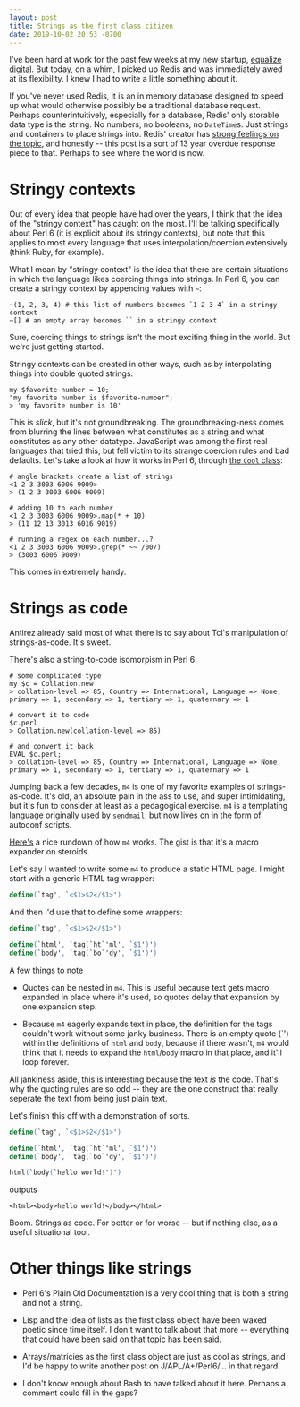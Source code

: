 ```yaml
---
layout: post
title: Strings as the first class citizen
date: 2019-10-02 20:53 -0700
---
```


I've been hard at work for the past few weeks at my new startup, [equalize digital](http://equalize.digital). But today, on a whim, I picked up Redis and was immediately awed at its flexibility. I knew I had to write a little something about it.

If you've never used Redis, it is an in memory database designed to speed up what would otherwise possibly be a traditional database request. Perhaps counterintuitively, especially for a database, Redis' only storable data type is the string. No numbers, no booleans, no `DateTime`s. Just strings and containers to place strings into. Redis' creator has [strong feelings on the topic](http://antirez.com/articoli/tclmisunderstood.html), and honestly -- this post is a sort of 13 year overdue response piece to that. Perhaps to see where the world is now.

# Stringy contexts

Out of every idea that people have had over the years, I think that the idea of the "stringy context" has caught on the most. I'll be talking specifically about Perl 6 (it is explicit about its stringy contexts), but note that this applies to most every language that uses interpolation/coercion extensively (think Ruby, for example).

What I mean by "stringy context" is the idea that there are certain situations in which the language likes coercing things into strings. In Perl 6, you can create a stringy context by appending values with `~`:

```perl6
~(1, 2, 3, 4) # this list of numbers becomes `1 2 3 4` in a stringy context
~[] # an empty array becomes `` in a stringy context
```

Sure, coercing things to strings isn't the most exciting thing in the world. But we're just getting started. 

Stringy contexts can be created in other ways, such as by interpolating things into double quoted strings:

```perl6
my $favorite-number = 10;
"my favorite number is $favorite-number";
> 'my favorite number is 10'
```

This is _slick_, but it's not groundbreaking. The groundbreaking-ness comes from blurring the lines between what constitutes as a string and what constitutes as any other datatype. JavaScript was among the first real languages that tried this, but fell victim to its strange coercion rules and bad defaults. Let's take a look at how it works in Perl 6, through [the `Cool` class](https://docs.perl6.org/type/Cool):

```perl6
# angle brackets create a list of strings
<1 2 3 3003 6006 9009> 
> (1 2 3 3003 6006 9009)

# adding 10 to each number
<1 2 3 3003 6006 9009>.map(* + 10) 
> (11 12 13 3013 6016 9019)

# running a regex on each number...?
<1 2 3 3003 6006 9009>.grep(* ~~ /00/) 
> (3003 6006 9009)
```

This comes in extremely handy.

# Strings as code

Antirez already said most of what there is to say about Tcl's manipulation of strings-as-code. It's sweet.

There's also a string-to-code isomorpism in Perl 6:

```perl6
# some complicated type
my $c = Collation.new
> collation-level => 85, Country => International, Language => None, primary => 1, secondary => 1, tertiary => 1, quaternary => 1

# convert it to code
$c.perl
> Collation.new(collation-level => 85)

# and convert it back
EVAL $c.perl;
> collation-level => 85, Country => International, Language => None, primary => 1, secondary => 1, tertiary => 1, quaternary => 1
```

Jumping back a few decades, `m4` is one of my favorite examples of strings-as-code. It's old, an absolute pain in the ass to use, and super intimidating, but it's fun to consider at least as a pedagogical exercise. `m4` is a templating language originally used by `sendmail`, but now lives on in the form of autoconf scripts.

[Here's](https://mbreen.com/m4.html) a nice rundown of how `m4` works. The gist is that it's a macro expander on steroids.

Let's say I wanted to write some `m4` to produce a static HTML page. I might start with a generic HTML tag wrapper:

```m4
define(`tag', `<$1>$2</$1>')
```

And then I'd use that to define some wrappers: 

```m4
define(`tag', `<$1>$2</$1>')

define(`html', `tag(`ht`'ml', `$1')')
define(`body', `tag(`bo`'dy', `$1')')
```

A few things to note

* Quotes can be nested in `m4`. This is useful because text gets macro expanded in place where it's used, so quotes delay that expansion by one expansion step.

* Because `m4` eagerly expands text in place, the definition for the tags couldn't work without some janky business. There is an empty quote (\`') within the definitions of `html` and `body`, because if there wasn't, `m4` would think that it needs to expand the `html`/`body` macro in that place, and it'll loop forever.

All jankiness aside, this is interesting because the text _is_ the code. That's why the quoting rules are so odd -- they are the one construct that really seperate the text from being just plain text.

Let's finish this off with a demonstration of sorts.

```m4
define(`tag', `<$1>$2</$1>')

define(`html', `tag(`ht`'ml', `$1')')
define(`body', `tag(`bo`'dy', `$1')')

html(`body(`hello world!')')
```

outputs

```
<html><body>hello world!</body></html>
```

Boom. Strings as code. For better or for worse -- but if nothing else, as a useful situational tool.

# Other things like strings

* Perl 6's Plain Old Documentation is a very cool thing that is both a string and not a string.

* Lisp and the idea of lists as the first class object have been waxed poetic since time itself. I don't want to talk about that more -- everything that could have been said on that topic has been said.

* Arrays/matricies as the first class object are just as cool as strings, and I'd be happy to write another post on J/APL/A+/Perl6/... in that regard.

* I don't know enough about Bash to have talked about it here. Perhaps a comment could fill in the gaps?